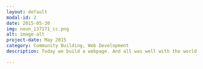 ```yaml
---
layout: default
modal-id: 2
date: 2015-05-30
img: noun_137171_cc.png
alt: image-alt
project-date: May 2015
category: Community Building, Web Development
description: Today we build a webpage. And all was well with the world.

---
```

